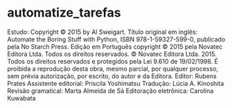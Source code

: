 # automatize_tarefas
Estudo: Copyright © 2015 by Al Sweigart. Título original em inglês: Automate the Boring Stuff with Python, ISBN 978-1-59327-599-0, publicado pela No Starch Press. Edição em Português copyright © 2015 pela Novatec Editora Ltda. Todos os direitos reservados. © Novatec Editora Ltda. 2015. Todos os direitos reservados e protegidos pela Lei 9.610 de 19/02/1998. É proibida a reprodução desta obra, mesmo parcial, por qualquer processo, sem prévia autorização, por escrito, do autor e da Editora. Editor: Rubens Prates Assistente editorial: Priscila Yoshimatsu Tradução: Lúcia A. Kinoshita Revisão gramatical: Marta Almeida de Sá Editoração eletrônica: Carolina Kuwabata
